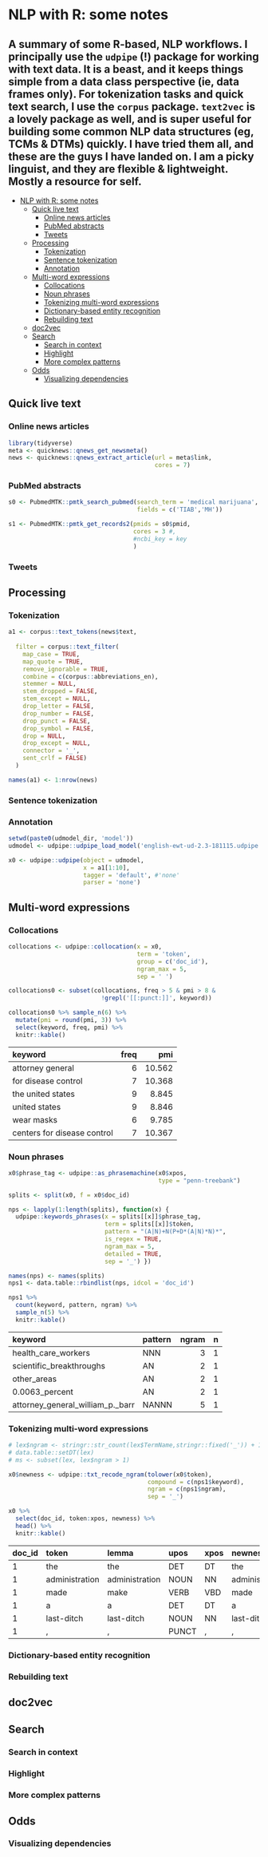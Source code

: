 # NLP with R: some notes

## A summary of some R-based, NLP workflows. I principally use the `udpipe` (!) package for working with text data. It is a beast, and it keeps things simple from a data class perspective (ie, data frames only). For tokenization tasks and quick text search, I use the `corpus` package. `text2vec` is a lovely package as well, and is super useful for building some common NLP data structures (eg, TCMs & DTMs) quickly. I have tried them all, and these are the guys I have landed on. I am a picky linguist, and they are flexible & lightweight. Mostly a resource for self.

-   [NLP with R: some notes](#nlp-with-r:-some-notes)
    -   [Quick live text](#quick-live-text)
        -   [Online news articles](#online-news-articles)
        -   [PubMed abstracts](#pubmed-abstracts)
        -   [Tweets](#tweets)
    -   [Processing](#processing)
        -   [Tokenization](#tokenization)
        -   [Sentence tokenization](#sentence-tokenization)
        -   [Annotation](#annotation)
    -   [Multi-word expressions](#multi-word-expressions)
        -   [Collocations](#collocations)
        -   [Noun phrases](#noun-phrases)
        -   [Tokenizing multi-word
            expressions](#tokenizing-multi-word-expressions)
        -   [Dictionary-based entity
            recognition](#dictionary-based-entity-recognition)
        -   [Rebuilding text](#rebuilding-text)
    -   [doc2vec](#doc2vec)
    -   [Search](#search)
        -   [Search in context](#search-in-context)
        -   [Highlight](#highlight)
        -   [More complex patterns](#more-complex-patterns)
    -   [Odds](#odds)
        -   [Visualizing dependencies](#visualizing-dependencies)

## Quick live text

### Online news articles

``` r
library(tidyverse)
meta <- quicknews::qnews_get_newsmeta()
news <- quicknews::qnews_extract_article(url = meta$link,
                                         cores = 7)
```

### PubMed abstracts

``` r
s0 <- PubmedMTK::pmtk_search_pubmed(search_term = 'medical marijuana', 
                                    fields = c('TIAB','MH'))

s1 <- PubmedMTK::pmtk_get_records2(pmids = s0$pmid, 
                                   cores = 3 #, 
                                   #ncbi_key = key
                                   )
```

### Tweets

## Processing

### Tokenization

``` r
a1 <- corpus::text_tokens(news$text,
                          
  filter = corpus::text_filter(
    map_case = TRUE, 
    map_quote = TRUE,
    remove_ignorable = TRUE,
    combine = c(corpus::abbreviations_en),
    stemmer = NULL,
    stem_dropped = FALSE,
    stem_except = NULL,
    drop_letter = FALSE,
    drop_number = FALSE,
    drop_punct = FALSE,
    drop_symbol = FALSE,
    drop = NULL,
    drop_except = NULL,
    connector = '_',
    sent_crlf = FALSE)
  )

names(a1) <- 1:nrow(news)
```

### Sentence tokenization

### Annotation

``` r
setwd(paste0(udmodel_dir, 'model'))
udmodel <- udpipe::udpipe_load_model('english-ewt-ud-2.3-181115.udpipe')

x0 <- udpipe::udpipe(object = udmodel,
                     x = a1[1:10],
                     tagger = 'default', #'none'
                     parser = 'none')
```

## Multi-word expressions

### Collocations

``` r
collocations <- udpipe::collocation(x = x0,
                                    term = 'token',
                                    group = c('doc_id'),
                                    ngram_max = 5,
                                    sep = ' ')

collocations0 <- subset(collocations, freq > 5 & pmi > 8 &
                          !grepl('[[:punct:]]', keyword))

collocations0 %>% sample_n(6) %>%
  mutate(pmi = round(pmi, 3)) %>%
  select(keyword, freq, pmi) %>%
  knitr::kable()
```

| keyword                     | freq |    pmi |
|:----------------------------|-----:|-------:|
| attorney general            |    6 | 10.562 |
| for disease control         |    7 | 10.368 |
| the united states           |    9 |  8.845 |
| united states               |    9 |  8.846 |
| wear masks                  |    6 |  9.785 |
| centers for disease control |    7 | 10.367 |

### Noun phrases

``` r
x0$phrase_tag <- udpipe::as_phrasemachine(x0$xpos, 
                                          type = "penn-treebank")

splits <- split(x0, f = x0$doc_id)

nps <- lapply(1:length(splits), function(x) {
  udpipe::keywords_phrases(x = splits[[x]]$phrase_tag,
                           term = splits[[x]]$token,
                           pattern = "(A|N)+N(P+D*(A|N)*N)*",
                           is_regex = TRUE,
                           ngram_max = 5,
                           detailed = TRUE,
                           sep = '_') })

names(nps) <- names(splits)
nps1 <- data.table::rbindlist(nps, idcol = 'doc_id')

nps1 %>%
  count(keyword, pattern, ngram) %>%
  sample_n(5) %>%
  knitr::kable()
```

| keyword                           | pattern | ngram |   n |
|:----------------------------------|:--------|------:|----:|
| health_care_workers               | NNN     |     3 |   1 |
| scientific_breakthroughs          | AN      |     2 |   1 |
| other_areas                       | AN      |     2 |   1 |
| 0.0063_percent                    | AN      |     2 |   1 |
| attorney_general_william_p.\_barr | NANNN   |     5 |   1 |

### Tokenizing multi-word expressions

``` r
# lex$ngram <- stringr::str_count(lex$TermName,stringr::fixed('_')) + 1
# data.table::setDT(lex)
# ms <- subset(lex, lex$ngram > 1)

x0$newness <- udpipe::txt_recode_ngram(tolower(x0$token),
                                       compound = c(nps1$keyword),
                                       ngram = c(nps1$ngram),
                                       sep = '_')

x0 %>%
  select(doc_id, token:xpos, newness) %>%
  head() %>%
  knitr::kable()
```

| doc_id | token          | lemma          | upos  | xpos | newness        |
|:-------|:---------------|:---------------|:------|:-----|:---------------|
| 1      | the            | the            | DET   | DT   | the            |
| 1      | administration | administration | NOUN  | NN   | administration |
| 1      | made           | make           | VERB  | VBD  | made           |
| 1      | a              | a              | DET   | DT   | a              |
| 1      | last-ditch     | last-ditch     | NOUN  | NN   | last-ditch     |
| 1      | ,              | ,              | PUNCT | ,    | ,              |

### Dictionary-based entity recognition

### Rebuilding text

## doc2vec

## Search

### Search in context

### Highlight

### More complex patterns

## Odds

### Visualizing dependencies
